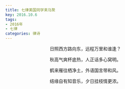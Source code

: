```yaml
---
title: 七律美国同学来马聚
key: 2016.10.6
tags: 
- 2016年 
- 七律
categories: 律诗
---
```


<p align="center">日照西方路向东，远程万里和谁逢？
</p>
<p align="center">秋高气爽杯底热，人正话多心窝明。
</p>
<p align="center">鹤来雁往栖净土，外语国言带和风。
</p>
<p align="center">结缘自有知音乐，夕日挂枝情更浓。
</p>
